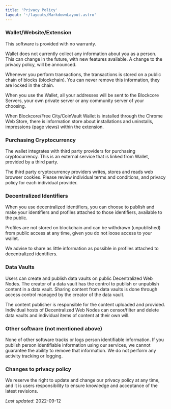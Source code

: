 ```yaml
---
title: 'Privacy Policy'
layout: '~/layouts/MarkdownLayout.astro'
---
```


<h3>Wallet/Website/Extension</h3>

<p>This software is provided with no warranty.</p>

<p>Wallet does not currently collect any information about you as a person. This can change in the future, with new features available. A change to the privacy policy, will be announced.</p>

<p>Whenever you perform transactions, the transactions is stored on a public chain of blocks (blockchain). You can never remove this information, they are locked in the chain.</p>

<p>When you use the Wallet, all your addresses will be sent to the Blockcore Servers, your own private server or any community server of your choosing.</p>

<p>When Blockcore/Free City/CoinVault Wallet is installed through the Chrome Web Store, there is information 
store about installations and uninstalls, impressions (page views) within the extension.</p>

<h3>Purchasing Cryptocurrency</h3>

<p>The wallet integrates with third party providers for purchasing cryptocurrency. This is an external service that is linked from Wallet, provided by a third party.</p>

<p>The third party cryptocurrency providers writes, stores and reads web browser cookies. Please review individual terms and conditions, and privacy policy for each individual provider.</p>

<h3>Decentralized Identifiers</h3>

<p>When you use decentralized identifiers, you can choose to publish and make your identifiers and profiles attached to those identifiers, available to the public.</p>

<p>Profiles are not stored on blockchain and can be withdrawn (unpublished) from public access at any time, given you do not loose access to your wallet.</p>

<p>We advise to share as little information as possible in profiles attached to decentralized identifiers.</p>

<h3>Data Vaults</h3>

<p>
  Users can create and publish data vaults on public Decentralized Web Nodes. The creator of a data vault has the control to publish or unpublish content in a data vault. Sharing content from data vaults is done through access control
  managed by the creator of the data vault.
</p>

<p>The content publisher is responsible for the content uploaded and provided. Individual hosts of Decentralized Web Nodes can censor/filter and delete data vaults and individual items of content at their own will.</p>

<h3>Other software (not mentioned above)</h3>

<p>
  None of other software tracks or logs person identifiable information. If you publish person identifiable information using our services, we cannot guarantee the ability to remove that information. We do not perform any activity
  tracking or logging.
</p>

<h3>Changes to privacy policy</h3>

<p>We reserve the right to update and change our privacy policy at any time, and it is users responsibility to ensure knowledge and acceptance of the latest revisions.</p>

_Last updated_: 2022-09-12

<!--
## Privacy Policy

At Blockcore, we are committed to safeguarding your privacy and ensuring that your personal data is protected. This Privacy Policy outlines how we handle information when you use our Wallet, Website, and Extensions. By accessing and using our services, you agree to the practices described in this policy.

### 1. No Personal Data Collection

Blockcore is designed with privacy as a core principle. We do not collect, store, or process any personal information about you. Our Wallet, Website, and Extensions are built to operate without requiring access to personally identifiable information (PII).

### 2. Blockchain Transactions

When you perform transactions using the Blockcore Wallet, these transactions are recorded on a public blockchain. The nature of blockchain technology means that these records are immutable and cannot be altered or deleted. This ensures transparency and security but also means that transaction data is permanently available on the blockchain.

### 3. Use of Addresses and Servers

Your cryptocurrency addresses are essential for the functioning of our Wallet. These addresses may be transmitted to Blockcore Servers, your private server, or a community server of your choice. This transmission is necessary for conducting transactions and ensuring the proper operation of the Wallet.

### 4. Purchasing Cryptocurrency

The Blockcore Wallet integrates with third-party providers to facilitate the purchase of cryptocurrency. These providers operate independently of Blockcore and may use cookies, tracking technologies, and other methods to collect data. We encourage you to review the privacy policies and terms of service of each third-party provider before engaging in transactions.

### 5. Decentralized Identifiers (DIDs)

Blockcore supports Decentralized Identifiers (DIDs), allowing you to create and manage your own digital identity. When you use DIDs, you have the option to publish your identifiers and associated profiles publicly. These profiles are not stored on the blockchain and can be withdrawn from public access at any time, provided you retain control of your Wallet. We advise sharing only the minimum necessary information in these profiles.

### 6. Data Vaults and Decentralized Web Nodes (DWNs)

Blockcore allows users to create and publish data vaults on public Decentralized Web Nodes (DWNs). As the creator of a data vault, you have full control over what content is published or unpublished. Sharing content from data vaults is managed through access controls that you define. However, please note that individual hosts of DWNs may censor, filter, or delete content at their discretion.

### 7. No Tracking or Logging

Blockcore does not track or log any personally identifiable information. We do not engage in any form of activity tracking or data logging across our services. If you choose to publish personally identifiable information using our services, we cannot guarantee the ability to remove that information once it is made public.

### 8. Security of Your Data

While we do not collect personal data, we prioritize the security of the information that is transmitted through our services. Blockcore employs industry-standard security practices to protect your data from unauthorized access, alteration, or destruction. However, it is important to remember that no method of transmission over the internet or electronic storage is entirely secure, and we cannot guarantee absolute security.

### 9. Links to Third-Party Websites

Our services may contain links to third-party websites or services that are not operated by Blockcore. We have no control over, and assume no responsibility for, the content, privacy policies, or practices of any third-party websites or services. We strongly encourage you to review the privacy policies of any third-party sites you visit.

### 10. Changes to This Privacy Policy

Blockcore reserves the right to update or modify this Privacy Policy at any time. Any changes will be posted on this page with an updated "Last updated" date. We recommend reviewing this Privacy Policy periodically to stay informed about how we are protecting your information. Your continued use of our services after any changes signifies your acceptance of the updated policy.

### 11. Contact Us

If you have any questions or concerns about this Privacy Policy or our practices, please contact us:

- By email: post@blockcore.net

This Privacy Policy is designed to be clear and straightforward, reflecting our commitment to your privacy. We encourage you to read it carefully and to reach out to us with any questions you may have.

_Last updated_: August 31, 2024
-->